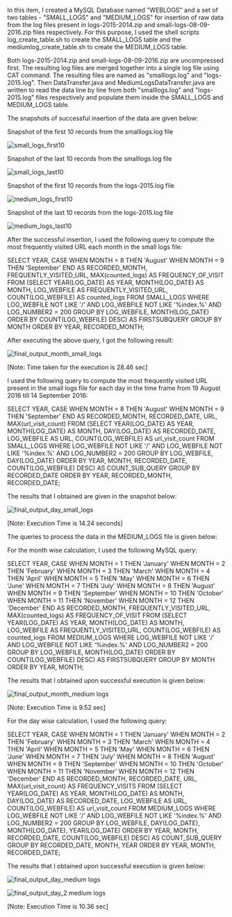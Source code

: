 In this item, I created a MySQL Database named "WEBLOGS" and a set of two tables - "SMALL_LOGS" and "MEDIUM_LOGS" for insertion of raw data from the log files present in logs-2015-2014.zip and small-logs-08-09-2016.zip files respectively. For this purpose, I used the shell scripts log_create_table.sh to create the SMALL_LOGS table and the mediumlog_create_table.sh to create the MEDIUM_LOGS table.

Both logs-2015-2014.zip and small-logs-08-09-2016.zip are uncompressed first. The resulting log files are merged together into a single log file using CAT command. The resulting files are named as "smalllogs.log" and "logs-2015.log". Then DataTransfer.java and MediumLogsDataTransfer.java are written to read the data line by line from both "smalllogs.log" and "logs-2015.log" files respectively and populate them inside the SMALL_LOGS and MEDIUM_LOGS table.

The snapshots of successful insertion of the data are given below:

Snapshot of the first 10 records from the smalllogs.log file

![small_logs_first10](https://cloud.githubusercontent.com/assets/17952712/25507422/959fbfd0-2b71-11e7-8347-d223a80c07c3.JPG)


Snapshot of the last 10 records from the smalllogs.log file

![small_logs_last10](https://cloud.githubusercontent.com/assets/17952712/25507435/a7ec5388-2b71-11e7-8ab7-121787d6701d.JPG)




Snapshot of the first 10 records from the logs-2015.log file

![medium_logs_first10](https://cloud.githubusercontent.com/assets/17952712/25460398/e2a1353a-2aa8-11e7-8395-86be78fe6767.JPG)


Snapshot of the last 10 records from the logs-2015.log file

![medium_logs_last10](https://cloud.githubusercontent.com/assets/17952712/25460409/f3319c14-2aa8-11e7-8158-16bd7bf474a5.JPG)



After the successful insertion, I used the following query to compute the most frequently visited URL each month in the small logs file:


SELECT YEAR,
CASE
    WHEN MONTH = 8 THEN 'August'
    WHEN MONTH = 9 THEN 'September'
END AS RECORDED_MONTH,
FREQUENTLY_VISITED_URL, MAX(counted_logs) AS FREQUENCY_OF_VISIT FROM
(SELECT YEAR(LOG_DATE) AS YEAR, MONTH(LOG_DATE) AS MONTH, LOG_WEBFILE AS FREQUENTLY_VISITED_URL, COUNT(LOG_WEBFILE) AS counted_logs
FROM SMALL_LOGS
WHERE LOG_WEBFILE NOT LIKE '/' AND LOG_WEBFILE NOT LIKE '%index.%' AND LOG_NUMBER2 = 200
GROUP BY LOG_WEBFILE, MONTH(LOG_DATE)
ORDER BY COUNT(LOG_WEBFILE) DESC) AS FIRSTSUBQUERY
GROUP BY MONTH
ORDER BY YEAR, RECORDED_MONTH;

After executing the above query, I got the following result:

![final_output_month_small_logs](https://cloud.githubusercontent.com/assets/17952712/25552359/d6c659a6-2c5c-11e7-946d-98986b507fe6.JPG)

[Note: Time taken for the execution is 28.46 sec]


I used the following query to compute the most frequently visited URL present in the small logs file for each day in the time frame from 19 August 2016 till 14 September 2016:

SELECT YEAR,
CASE
    WHEN MONTH = 8 THEN 'August'
    WHEN MONTH = 9 THEN 'September'
END AS RECORDED_MONTH,
RECORDED_DATE, URL, MAX(url_visit_count)
FROM
(SELECT YEAR(LOG_DATE) AS YEAR, MONTH(LOG_DATE) AS MONTH, DAY(LOG_DATE) AS RECORDED_DATE, LOG_WEBFILE AS URL, COUNT(LOG_WEBFILE) AS url_visit_count
FROM SMALL_LOGS
WHERE LOG_WEBFILE NOT LIKE '/' AND LOG_WEBFILE NOT LIKE '%index.%' AND LOG_NUMBER2 = 200 
GROUP BY LOG_WEBFILE, DAY(LOG_DATE) 
ORDER BY YEAR, MONTH, RECORDED_DATE, COUNT(LOG_WEBFILE) DESC) AS COUNT_SUB_QUERY
GROUP BY RECORDED_DATE
ORDER BY YEAR, RECORDED_MONTH, RECORDED_DATE;


The results that I obtained are given in the snapshot below:

![final_output_day_small_logs](https://cloud.githubusercontent.com/assets/17952712/25552362/f245b2f8-2c5c-11e7-8bfc-6d511e0cfc7f.JPG)

[Note: Execution Time is 14.24 seconds]


The queries to process the data in the MEDIUM_LOGS file is given below:

For the month wise calculation, I used the following MySQL query:

SELECT YEAR,
CASE
    WHEN MONTH = 1 THEN 'January'
    WHEN MONTH = 2 THEN 'February'
    WHEN MONTH = 3 THEN 'March'
    WHEN MONTH = 4 THEN 'April'
    WHEN MONTH = 5 THEN 'May'
    WHEN MONTH = 6 THEN 'June'
    WHEN MONTH = 7 THEN 'July'
    WHEN MONTH = 8 THEN 'August'
    WHEN MONTH = 9 THEN 'September'
    WHEN MONTH = 10 THEN 'October'
    WHEN MONTH = 11 THEN 'November'
    WHEN MONTH = 12 THEN 'December'
END AS RECORDED_MONTH,
FREQUENTLY_VISITED_URL, MAX(counted_logs) AS FREQUENCY_OF_VISIT FROM
(SELECT YEAR(LOG_DATE) AS YEAR, MONTH(LOG_DATE) AS MONTH, LOG_WEBFILE AS FREQUENTLY_VISITED_URL, COUNT(LOG_WEBFILE) AS counted_logs
FROM MEDIUM_LOGS
WHERE LOG_WEBFILE NOT LIKE '/' AND LOG_WEBFILE NOT LIKE '%index.%' AND LOG_NUMBER2 = 200
GROUP BY LOG_WEBFILE, MONTH(LOG_DATE)
ORDER BY COUNT(LOG_WEBFILE) DESC) AS FIRSTSUBQUERY
GROUP BY MONTH
ORDER BY YEAR, MONTH;

The results that I obtained upon successful execution is given below:

![final_output_month_medium logs](https://cloud.githubusercontent.com/assets/17952712/25552372/5152ab5c-2c5d-11e7-8323-fb832a1f64d4.JPG)

[Note: Execution Time is 9.52 sec]


For the day wise calculation, I used the following query:

SELECT YEAR,
CASE
    WHEN MONTH = 1 THEN 'January'
    WHEN MONTH = 2 THEN 'February'
    WHEN MONTH = 3 THEN 'March'
    WHEN MONTH = 4 THEN 'April'
    WHEN MONTH = 5 THEN 'May'
    WHEN MONTH = 6 THEN 'June'
    WHEN MONTH = 7 THEN 'July'
    WHEN MONTH = 8 THEN 'August'
    WHEN MONTH = 9 THEN 'September'
    WHEN MONTH = 10 THEN 'October'
    WHEN MONTH = 11 THEN 'November'
    WHEN MONTH = 12 THEN 'December'
END AS RECORDED_MONTH,
RECORDED_DATE, URL, MAX(url_visit_count) AS FREQUENCY_VISITS
FROM
(SELECT YEAR(LOG_DATE) AS YEAR, MONTH(LOG_DATE) AS MONTH, DAY(LOG_DATE) AS RECORDED_DATE, LOG_WEBFILE AS URL, COUNT(LOG_WEBFILE) AS url_visit_count
FROM MEDIUM_LOGS
WHERE LOG_WEBFILE NOT LIKE '/' AND LOG_WEBFILE NOT LIKE '%index.%' AND LOG_NUMBER2 = 200
GROUP BY LOG_WEBFILE, DAY(LOG_DATE), MONTH(LOG_DATE), YEAR(LOG_DATE)
ORDER BY YEAR, MONTH, RECORDED_DATE, COUNT(LOG_WEBFILE) DESC) AS COUNT_SUB_QUERY
GROUP BY RECORDED_DATE, MONTH, YEAR
ORDER BY YEAR, MONTH, RECORDED_DATE;

The results that I obtained upon successful execution is given below:

![final_output_day_medium logs](https://cloud.githubusercontent.com/assets/17952712/25552374/8afdae10-2c5d-11e7-95d2-668ffe5f1ab6.JPG)

![final_output_day_2 medium logs](https://cloud.githubusercontent.com/assets/17952712/25552386/f4e7bc62-2c5d-11e7-95eb-168f1df3c122.JPG)

[Note: Execution Time is 10.36 sec]
